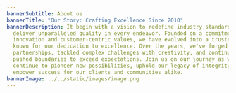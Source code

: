 ```yaml
---
bannerSubtitle: About us
bannerTitle: "Our Story: Crafting Excellence Since 2010"
bannerDescription: It begin with a vision to redefine industry standards and
  deliver unparalleled quality in every endeavor. Founded on a commitment to
  innovation and customer-centric values, we have evolved into a trusted leader
  known for our dedication to excellence. Over the years, we've forged enduring
  partnerships, tackled complex challenges with creativity, and continually
  pushed boundaries to exceed expectations. Join us on our journey as we
  continue to pioneer new possibilities, uphold our legacy of integrity, and
  empower success for our clients and communities alike.
bannerImage: ../../static/images/image.png
---
```


